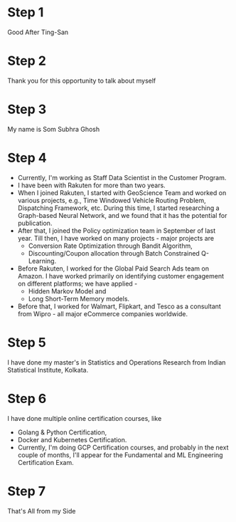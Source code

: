 # Step 1
Good After Ting-San

# Step 2
Thank you for this opportunity to talk about myself

# Step 3
My name is Som Subhra Ghosh

# Step 4
- Currently, I'm working as Staff Data Scientist in the Customer Program. 
- I have been with Rakuten for more than two years. 
- When I joined Rakuten, I started with GeoScience Team and worked on various projects, e.g., Time Windowed Vehicle Routing Problem, Dispatching Framework, etc. During this time, I started researching a Graph-based Neural Network, and we found that it has the potential for publication.
- After that, I joined the Policy optimization team in September of last year. Till then, I have worked on many projects - major projects are 
	- Conversion Rate Optimization through Bandit Algorithm, 
	- Discounting/Coupon allocation through Batch Constrained Q-Learning. 
- Before Rakuten, I worked for the Global Paid Search Ads team on Amazon. I have worked primarily on identifying customer engagement on different platforms; we have applied - 
	- Hidden Markov Model and 
	- Long Short-Term Memory models. 
- Before that, I worked for Walmart, Flipkart, and Tesco as a consultant from Wipro - all major eCommerce companies worldwide.

# Step 5
I have done my master's in Statistics and Operations Research from Indian Statistical Institute, Kolkata. 

# Step 6
I have done multiple online certification courses, like 
- Golang & Python Certification, 
- Docker and Kubernetes Certification. 
- Currently, I'm doing GCP Certification courses, and probably in the next couple of months, I'll appear for the Fundamental and ML Engineering Certification Exam.

# Step 7
That's All from my Side
